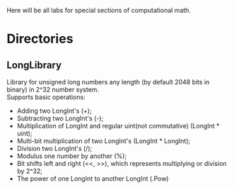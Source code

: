 Here will be all labs for special sections of computational math.

# Directories

## LongLibrary

Library for unsigned long numbers any length (by default 2048 bits in binary) in 2^32 number system.  
Supports basic operations: 
- Adding two LongInt's (+);
- Subtracting two LongInt's (-);
- Multiplication of LongInt and regular uint(not commutative) (LongInt * uint);
- Multi-bit multiplication of two LongInt's (LongInt * LongInt);
- Division two LongInt's (/);
- Modulus one number by another (%);
- Bit shifts left and right (<<, >>), which represents multiplying or division by 2^32;
- The power of one LongInt to another LongInt (.Pow)
